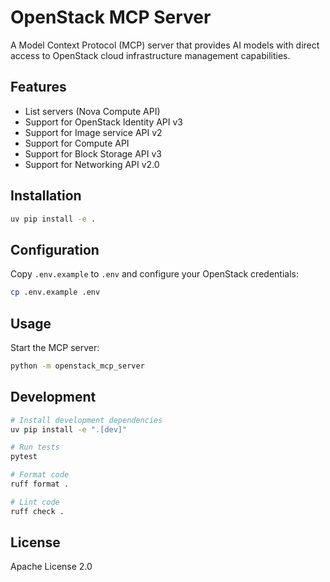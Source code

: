 # OpenStack MCP Server

A Model Context Protocol (MCP) server that provides AI models with direct access to OpenStack cloud infrastructure management capabilities.

## Features

- List servers (Nova Compute API)
- Support for OpenStack Identity API v3
- Support for Image service API v2
- Support for Compute API
- Support for Block Storage API v3
- Support for Networking API v2.0

## Installation

```bash
uv pip install -e .
```

## Configuration

Copy `.env.example` to `.env` and configure your OpenStack credentials:

```bash
cp .env.example .env
```

## Usage

Start the MCP server:

```bash
python -m openstack_mcp_server
```

## Development

```bash
# Install development dependencies
uv pip install -e ".[dev]"

# Run tests
pytest

# Format code
ruff format .

# Lint code
ruff check .
```

## License

Apache License 2.0